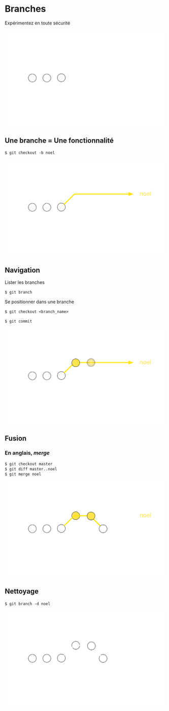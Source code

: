 # Branches

Expérimentez en toute sécurité


<img src="img/branch-0-master.png" class="as-is" />


## Une branche = Une fonctionnalité


```shell
$ git checkout -b noel
```
<img src="img/branch-1-checkout-b.png" class="as-is" />


## Navigation

Lister les branches
```shell
$ git branch
```

Se positionner dans une branche
```shell
$ git checkout <branch_name>
```


```shell
$ git commit
```
<img src="img/branch-2-commit.png" class="as-is" />


## Fusion
### En anglais, _merge_


```shell
$ git checkout master
$ git diff master..noel
$ git merge noel
```
<img src="img/branch-3-merge.png" class="as-is" />


## Nettoyage


```shell
$ git branch -d noel
```
<img src="img/branch-4-br-d.png" class="as-is" />
